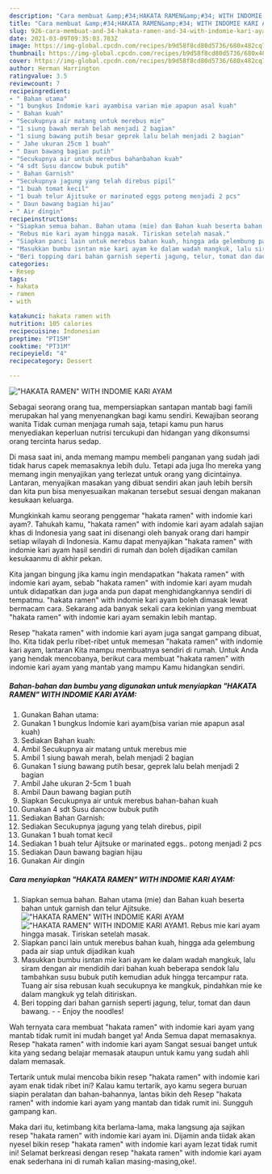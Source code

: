 ```yaml
---
description: "Cara membuat &amp;#34;HAKATA RAMEN&amp;#34; WITH INDOMIE KARI AYAM yang nikmat dan Mudah Dibuat"
title: "Cara membuat &amp;#34;HAKATA RAMEN&amp;#34; WITH INDOMIE KARI AYAM yang nikmat dan Mudah Dibuat"
slug: 926-cara-membuat-and-34-hakata-ramen-and-34-with-indomie-kari-ayam-yang-nikmat-dan-mudah-dibuat
date: 2021-03-09T09:35:03.703Z
image: https://img-global.cpcdn.com/recipes/b9d58f8cd80d5736/680x482cq70/hakata-ramen-with-indomie-kari-ayam-foto-resep-utama.jpg
thumbnail: https://img-global.cpcdn.com/recipes/b9d58f8cd80d5736/680x482cq70/hakata-ramen-with-indomie-kari-ayam-foto-resep-utama.jpg
cover: https://img-global.cpcdn.com/recipes/b9d58f8cd80d5736/680x482cq70/hakata-ramen-with-indomie-kari-ayam-foto-resep-utama.jpg
author: Herman Harrington
ratingvalue: 3.5
reviewcount: 7
recipeingredient:
- " Bahan utama"
- "1 bungkus Indomie kari ayambisa varian mie apapun asal kuah"
- " Bahan kuah"
- "Secukupnya air matang untuk merebus mie"
- "1 siung bawah merah belah menjadi 2 bagian"
- "1 siung bawang putih besar geprek lalu belah menjadi 2 bagian"
- " Jahe ukuran 25cm 1 buah"
- " Daun bawang bagian putih"
- "Secukupnya air untuk merebus bahanbahan kuah"
- "4 sdt Susu dancow bubuk putih"
- " Bahan Garnish"
- "Secukupnya jagung yang telah direbus pipil"
- "1 buah tomat kecil"
- "1 buah telur Ajitsuke or marinated eggs potong menjadi 2 pcs"
- " Daun bawang bagian hijau"
- " Air dingin"
recipeinstructions:
- "Siapkan semua bahan. Bahan utama (mie) dan Bahan kuah beserta bahan untuk garnish dan telur Ajitsuke."
- "Rebus mie kari ayam hingga masak. Tiriskan setelah masak."
- "Siapkan panci lain untuk merebus bahan kuah, hingga ada gelembung pada air siap untuk dijadikan kuah"
- "Masukkan bumbu isntan mie kari ayam ke dalam wadah mangkuk, lalu siram dengan air mendidih dari bahan kuah beberapa sendok lalu tambahkan susu bubuk putih kemudian aduk hingga tercampur rata. Tuang air sisa rebusan kuah secukupnya ke mangkuk, pindahkan mie ke dalam mangkuk yg telah ditiriskan."
- "Beri topping dari bahan garnish seperti jagung, telur, tomat dan daun bawang.  Enjoy the noodles!"
categories:
- Resep
tags:
- hakata
- ramen
- with

katakunci: hakata ramen with 
nutrition: 105 calories
recipecuisine: Indonesian
preptime: "PT15M"
cooktime: "PT31M"
recipeyield: "4"
recipecategory: Dessert

---
```



![&#34;HAKATA RAMEN&#34; WITH INDOMIE KARI AYAM](https://img-global.cpcdn.com/recipes/b9d58f8cd80d5736/680x482cq70/hakata-ramen-with-indomie-kari-ayam-foto-resep-utama.jpg)

Sebagai seorang orang tua, mempersiapkan santapan mantab bagi famili merupakan hal yang menyenangkan bagi kamu sendiri. Kewajiban seorang  wanita Tidak cuman menjaga rumah saja, tetapi kamu pun harus menyediakan keperluan nutrisi tercukupi dan hidangan yang dikonsumsi orang tercinta harus sedap.

Di masa  saat ini, anda memang mampu membeli panganan yang sudah jadi tidak harus capek memasaknya lebih dulu. Tetapi ada juga lho mereka yang memang ingin menyajikan yang terlezat untuk orang yang dicintainya. Lantaran, menyajikan masakan yang dibuat sendiri akan jauh lebih bersih dan kita pun bisa menyesuaikan makanan tersebut sesuai dengan makanan kesukaan keluarga. 



Mungkinkah kamu seorang penggemar &#34;hakata ramen&#34; with indomie kari ayam?. Tahukah kamu, &#34;hakata ramen&#34; with indomie kari ayam adalah sajian khas di Indonesia yang saat ini disenangi oleh banyak orang dari hampir setiap wilayah di Indonesia. Kamu dapat menyajikan &#34;hakata ramen&#34; with indomie kari ayam hasil sendiri di rumah dan boleh dijadikan camilan kesukaanmu di akhir pekan.

Kita jangan bingung jika kamu ingin mendapatkan &#34;hakata ramen&#34; with indomie kari ayam, sebab &#34;hakata ramen&#34; with indomie kari ayam mudah untuk didapatkan dan juga anda pun dapat menghidangkannya sendiri di tempatmu. &#34;hakata ramen&#34; with indomie kari ayam boleh dimasak lewat bermacam cara. Sekarang ada banyak sekali cara kekinian yang membuat &#34;hakata ramen&#34; with indomie kari ayam semakin lebih mantap.

Resep &#34;hakata ramen&#34; with indomie kari ayam juga sangat gampang dibuat, lho. Kita tidak perlu ribet-ribet untuk memesan &#34;hakata ramen&#34; with indomie kari ayam, lantaran Kita mampu membuatnya sendiri di rumah. Untuk Anda yang hendak mencobanya, berikut cara membuat &#34;hakata ramen&#34; with indomie kari ayam yang mantab yang mampu Kamu hidangkan sendiri.

<!--inarticleads1-->

##### Bahan-bahan dan bumbu yang digunakan untuk menyiapkan &#34;HAKATA RAMEN&#34; WITH INDOMIE KARI AYAM:

1. Gunakan  Bahan utama:
1. Gunakan 1 bungkus Indomie kari ayam(bisa varian mie apapun asal kuah)
1. Sediakan  Bahan kuah:
1. Ambil Secukupnya air matang untuk merebus mie
1. Ambil 1 siung bawah merah, belah menjadi 2 bagian
1. Gunakan 1 siung bawang putih besar, geprek lalu belah menjadi 2 bagian
1. Ambil  Jahe ukuran 2-5cm 1 buah
1. Ambil  Daun bawang bagian putih
1. Siapkan Secukupnya air untuk merebus bahan-bahan kuah
1. Gunakan 4 sdt Susu dancow bubuk putih
1. Sediakan  Bahan Garnish:
1. Sediakan Secukupnya jagung yang telah direbus, pipil
1. Gunakan 1 buah tomat kecil
1. Sediakan 1 buah telur Ajitsuke or marinated eggs.. potong menjadi 2 pcs
1. Sediakan  Daun bawang bagian hijau
1. Gunakan  Air dingin




<!--inarticleads2-->

##### Cara menyiapkan &#34;HAKATA RAMEN&#34; WITH INDOMIE KARI AYAM:

1. Siapkan semua bahan. Bahan utama (mie) dan Bahan kuah beserta bahan untuk garnish dan telur Ajitsuke.
<img src="https://img-global.cpcdn.com/steps/6a99ab6349c4171f/160x128cq70/hakata-ramen-with-indomie-kari-ayam-langkah-memasak-1-foto.jpg" alt="&#34;HAKATA RAMEN&#34; WITH INDOMIE KARI AYAM"><img src="https://img-global.cpcdn.com/steps/05c8b303e592aac7/160x128cq70/hakata-ramen-with-indomie-kari-ayam-langkah-memasak-1-foto.jpg" alt="&#34;HAKATA RAMEN&#34; WITH INDOMIE KARI AYAM">1. Rebus mie kari ayam hingga masak. Tiriskan setelah masak.
1. Siapkan panci lain untuk merebus bahan kuah, hingga ada gelembung pada air siap untuk dijadikan kuah
1. Masukkan bumbu isntan mie kari ayam ke dalam wadah mangkuk, lalu siram dengan air mendidih dari bahan kuah beberapa sendok lalu tambahkan susu bubuk putih kemudian aduk hingga tercampur rata. Tuang air sisa rebusan kuah secukupnya ke mangkuk, pindahkan mie ke dalam mangkuk yg telah ditiriskan.
1. Beri topping dari bahan garnish seperti jagung, telur, tomat dan daun bawang. -  - Enjoy the noodles!




Wah ternyata cara membuat &#34;hakata ramen&#34; with indomie kari ayam yang mantab tidak rumit ini mudah banget ya! Anda Semua dapat memasaknya. Resep &#34;hakata ramen&#34; with indomie kari ayam Sangat sesuai banget untuk kita yang sedang belajar memasak ataupun untuk kamu yang sudah ahli dalam memasak.

Tertarik untuk mulai mencoba bikin resep &#34;hakata ramen&#34; with indomie kari ayam enak tidak ribet ini? Kalau kamu tertarik, ayo kamu segera buruan siapin peralatan dan bahan-bahannya, lantas bikin deh Resep &#34;hakata ramen&#34; with indomie kari ayam yang mantab dan tidak rumit ini. Sungguh gampang kan. 

Maka dari itu, ketimbang kita berlama-lama, maka langsung aja sajikan resep &#34;hakata ramen&#34; with indomie kari ayam ini. Dijamin anda tiidak akan nyesel bikin resep &#34;hakata ramen&#34; with indomie kari ayam lezat tidak rumit ini! Selamat berkreasi dengan resep &#34;hakata ramen&#34; with indomie kari ayam enak sederhana ini di rumah kalian masing-masing,oke!.

